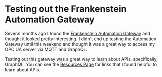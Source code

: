 # Testing out the Frankenstein Automation Gateway

Several months ago I found the [Frankenstein Automation Gateway](https://github.com/vogler75/automation-gateway) and thought it looked pretty interesting.
I didn't end up testing the Automation Gateway until this weekend and thought it was a great way to access my OPC UA server via MQTT and GraphQL.

Testing out this gateway was a great way to learn about APIs, specifically, GraphQL. You can see the [Resources Page](Resources.md) for links that I found helpful to learn about APIs.
